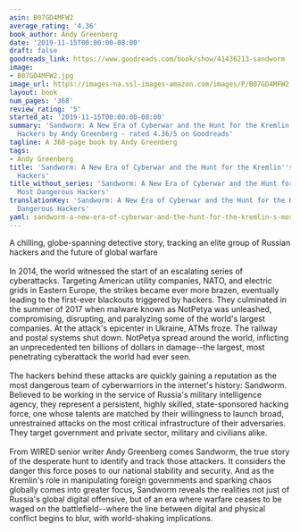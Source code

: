 ```yaml
---
asin: B07GD4MFW2
average_rating: '4.36'
book_author: Andy Greenberg
date: '2019-11-15T00:00:00-08:00'
draft: false
goodreads_link: https://www.goodreads.com/book/show/41436213-sandworm
image:
- B07GD4MFW2.jpg
image_url: https://images-na.ssl-images-amazon.com/images/P/B07GD4MFW2.01._SCLZZZZZZZ.jpg
layout: book
num_pages: '368'
review_rating: '5'
started_at: '2019-11-15T00:00:00-08:00'
summary: 'Sandworm: A New Era of Cyberwar and the Hunt for the Kremlin''s Most Dangerous
  Hackers by Andy Greenberg - rated 4.36/5 on Goodreads'
tagline: A 368-page book by Andy Greenberg
tags:
- Andy Greenberg
title: 'Sandworm: A New Era of Cyberwar and the Hunt for the Kremlin''s Most Dangerous
  Hackers'
title_without_series: 'Sandworm: A New Era of Cyberwar and the Hunt for the Kremlin''s
  Most Dangerous Hackers'
translationKey: 'Sandworm: A New Era of Cyberwar and the Hunt for the Kremlin''s Most
  Dangerous Hackers'
yaml: sandworm-a-new-era-of-cyberwar-and-the-hunt-for-the-kremlin-s-most-dangerous-hackers
---
```


A chilling, globe-spanning detective story, tracking an elite group of Russian hackers and the future of global warfare<br /><br />In 2014, the world witnessed the start of an escalating series of cyberattacks. Targeting American utility companies, NATO, and electric grids in Eastern Europe, the strikes became ever more brazen, eventually leading to the first-ever blackouts triggered by hackers. They culminated in the summer of 2017 when malware known as NotPetya was unleashed, compromising, disrupting, and paralyzing some of the world's largest companies. At the attack's epicenter in Ukraine, ATMs froze. The railway and postal systems shut down. NotPetya spread around the world, inflicting an unprecedented ten billions of dollars in damage--the largest, most penetrating cyberattack the world had ever seen.<br /><br />The hackers behind these attacks are quickly gaining a reputation as the most dangerous team of cyberwarriors in the internet's history: Sandworm. Believed to be working in the service of Russia's military intelligence agency, they represent a persistent, highly skilled, state-sponsored hacking force, one whose talents are matched by their willingness to launch broad, unrestrained attacks on the most critical infrastructure of their adversaries. They target government and private sector, military and civilians alike.<br /><br />From WIRED senior writer Andy Greenberg comes Sandworm, the true story of the desperate hunt to identify and track those attackers. It considers the danger this force poses to our national stability and security. And as the Kremlin's role in manipulating foreign governments and sparking chaos globally comes into greater focus, Sandworm reveals the realities not just of Russia's global digital offensive, but of an era where warfare ceases to be waged on the battlefield--where the line between digital and physical conflict begins to blur, with world-shaking implications.
